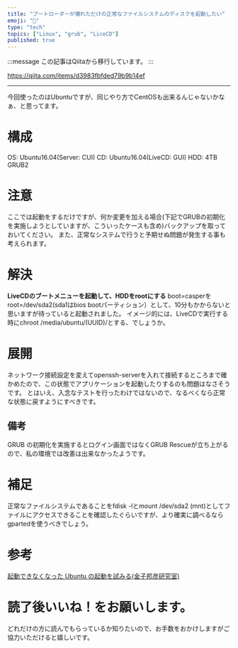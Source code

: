 ```yaml
---
title: "ブートローダーが壊れただけの正常なファイルシステムのディスクを起動したい"
emoji: "📝"
type: "tech"
topics: ["Linux", "grub", "LiceCD"]
published: true
---
```


:::message
この記事はQiitaから移行しています。
:::

https://qiita.com/items/d3983fbfded79b9b14ef

---

今回使ったのはUbuntuですが、同じやり方でCentOSも出来るんじゃないかなぁ、と思ってます。

# 構成
OS: Ubuntu16.04(Server: CUI)
CD: Ubuntu16.04(LiveCD: GUI)
HDD: 4TB
GRUB2

# 注意
ここでは起動をするだけですが、何か変更を加える場合(下記でGRUBの初期化を実施しようとしていますが、こういったケースも含め)バックアップを取っておいてください。
また、正常なシステムで行うと予期せぬ問題が発生する事も考えられます。

# 解決
**LiveCDのブートメニューを起動して、HDDをrootにする**
boot=casperをroot=/dev/sda2(sda1はbios bootパーティション）として、10分もかからないと思いますが待っていると起動されました。
イメージ的には、LiveCDで実行する時にchroot /media/ubuntu/(UUID)/とする、でしょうか。

# 展開
ネットワーク接続設定を変えてopenssh-serverを入れて接続するところまで確かめたので、この状態でアプリケーションを起動したりするのも問題はなさそうです。
とはいえ、入念なテストを行ったわけではないので、なるべくなら正常な状態に戻すようにすべきです。

## 備考
GRUB の初期化を実施するとログイン画面ではなくGRUB Rescueが立ち上がるので、私の環境では改善は出来なかったようです。

# 補足
正常なファイルシステムであることをfdisk -lとmount /dev/sda2 (mnt)としてファイルにアクセスできることを確認したぐらいですが、より確実に調べるならgpartedを使うべきでしょう。

# 参考
<a href="https://www.kunihikokaneko.com/free/linuxtoolchain/grubinstall.html">起動できなくなった Ubuntu の起動を試みる(金子邦彦研究室)</a>

# 読了後いいね！をお願いします。
どれだけの方に読んでもらっているか知りたいので、お手数をおかけしますがご協力いただけると嬉しいです。

